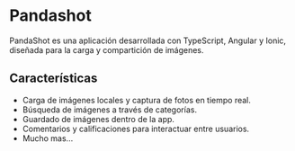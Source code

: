 # Pandashot
PandaShot es una aplicación desarrollada con TypeScript, Angular y Ionic, diseñada para la carga y compartición de imágenes.

## Características

<div align="left">

* Carga de imágenes locales y captura de fotos en tiempo real.
* Búsqueda de imágenes a través de categorías.
* Guardado de imágenes dentro de la app.
* Comentarios y calificaciones para interactuar entre usuarios.
* Mucho mas...

</div>
